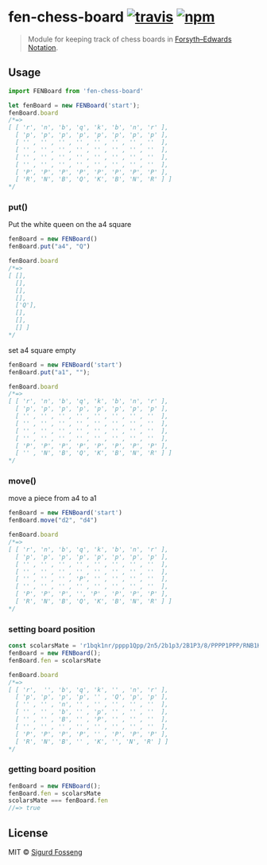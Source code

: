 # fen-chess-board [![travis][travis-image]][travis-url] [![npm][npm-image]][npm-url]
[travis-image]: https://img.shields.io/travis/laat/fen-chess-board.svg?style=flat
[travis-url]: https://travis-ci.org/laat/fen-chess-board
[npm-image]: https://img.shields.io/npm/v/fen-chess-board.svg?style=flat
[npm-url]: https://npmjs.org/package/fen-chess-board

> Module for keeping track of chess boards in [Forsyth–Edwards Notation](https://en.wikipedia.org/wiki/Forsyth%E2%80%93Edwards_Notation).

## Usage

```javascript
import FENBoard from 'fen-chess-board'

let fenBoard = new FENBoard('start');
fenBoard.board
/*=>
[ [ 'r', 'n', 'b', 'q', 'k', 'b', 'n', 'r' ],
  [ 'p', 'p', 'p', 'p', 'p', 'p', 'p', 'p' ],
  [ '' , '' , '' , '' , '' , '' , '' , ''  ],
  [ '' , '' , '' , '' , '' , '' , '' , ''  ],
  [ '' , '' , '' , '' , '' , '' , '' , ''  ],
  [ '' , '' , '' , '' , '' , '' , '' , ''  ],
  [ 'P', 'P', 'P', 'P', 'P', 'P', 'P', 'P' ],
  [ 'R', 'N', 'B', 'Q', 'K', 'B', 'N', 'R' ] ]
*/
```

### put()
Put the white queen on the a4 square
```javascript
fenBoard = new FENBoard()
fenBoard.put("a4", "Q")

fenBoard.board
/*=>
[ [],
  [],
  [],
  [],
  ['Q'],
  [],
  [],
  [] ]
*/
```

set a4 square empty
```javascript
fenBoard = new FENBoard('start')
fenBoard.put("a1", "");

fenBoard.board
/*=>
[ [ 'r', 'n', 'b', 'q', 'k', 'b', 'n', 'r' ],
  [ 'p', 'p', 'p', 'p', 'p', 'p', 'p', 'p' ],
  [ '' , '' , '' , '' , '' , '' , '' , ''  ],
  [ '' , '' , '' , '' , '' , '' , '' , ''  ],
  [ '' , '' , '' , '' , '' , '' , '' , ''  ],
  [ '' , '' , '' , '' , '' , '' , '' , ''  ],
  [ 'P', 'P', 'P', 'P', 'P', 'P', 'P', 'P' ],
  [ '' , 'N', 'B', 'Q', 'K', 'B', 'N', 'R' ] ]
*/
```

### move()
move a piece from a4 to a1
```javascript
fenBoard = new FENBoard('start')
fenBoard.move("d2", "d4")

fenBoard.board
/*=>
[ [ 'r', 'n', 'b', 'q', 'k', 'b', 'n', 'r' ],
  [ 'p', 'p', 'p', 'p', 'p', 'p', 'p', 'p' ],
  [ '' , '' , '' , '' , '' , '' , '' , ''  ],
  [ '' , '' , '' , '' , '' , '' , '' , ''  ],
  [ '' , '' , '' , 'P', '' , '' , '' , ''  ],
  [ '' , '' , '' , '' , '' , '' , '' , ''  ],
  [ 'P', 'P', 'P', '', 'P' , 'P', 'P', 'P' ],
  [ 'R', 'N', 'B', 'Q', 'K', 'B', 'N', 'R' ] ]
*/
```

### setting board position
```javascript
const scolarsMate = 'r1bqk1nr/pppp1Qpp/2n5/2b1p3/2B1P3/8/PPPP1PPP/RNB1K1NR'
fenBoard = new FENBoard();
fenBoard.fen = scolarsMate

fenBoard.board
/*=>
[ [ 'r',  '', 'b', 'q', 'k', '' , 'n', 'r' ],
  [ 'p', 'p', 'p', 'p', '' , 'Q', 'p', 'p' ],
  [ '' , '' , 'n', '' , '' , '' , '' , ''  ],
  [ '' , '' , 'b', '' , 'p', '' , '' , ''  ],
  [ '' , '' , 'B', '' , 'P', '' , '' , ''  ],
  [ '' , '' , '' , '' , '' , '' , '' , ''  ],
  [ 'P', 'P', 'P', 'P', '' , 'P', 'P', 'P' ],
  [ 'R', 'N', 'B', '' , 'K', '', 'N', 'R' ] ]
*/
```

### getting board position
```javascript
fenBoard = new FENBoard();
fenBoard.fen = scolarsMate
scolarsMate === fenBoard.fen
//=> true
```

## License

MIT © [Sigurd Fosseng](https://github.com/laat)
